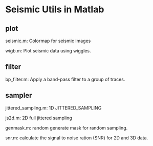 Seismic Utils in Matlab
========================

## plot
seismic.m: Colormap for seismic images

wigb.m: Plot seismic data using wiggles.

## filter
bp_filter.m:  Apply a band-pass filter to a group of traces.

## sampler
jittered_sampling.m: 1D JITTERED_SAMPLING

js2d.m: 2D full jittered sampling

genmask.m: random generate mask for random sampling.


snr.m: calculate the signal to noise ration (SNR) for 2D and 3D data.
